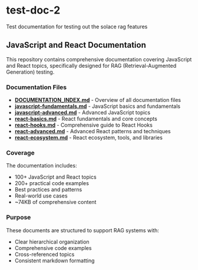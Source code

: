 # test-doc-2
Test documentation for testing out the solace rag features

## JavaScript and React Documentation

This repository contains comprehensive documentation covering JavaScript and React topics, specifically designed for RAG (Retrieval-Augmented Generation) testing.

### Documentation Files

- **[DOCUMENTATION_INDEX.md](./DOCUMENTATION_INDEX.md)** - Overview of all documentation files
- **[javascript-fundamentals.md](./javascript-fundamentals.md)** - JavaScript basics and fundamentals
- **[javascript-advanced.md](./javascript-advanced.md)** - Advanced JavaScript topics
- **[react-basics.md](./react-basics.md)** - React fundamentals and core concepts
- **[react-hooks.md](./react-hooks.md)** - Comprehensive guide to React Hooks
- **[react-advanced.md](./react-advanced.md)** - Advanced React patterns and techniques
- **[react-ecosystem.md](./react-ecosystem.md)** - React ecosystem, tools, and libraries

### Coverage

The documentation includes:
- 100+ JavaScript and React topics
- 200+ practical code examples
- Best practices and patterns
- Real-world use cases
- ~74KB of comprehensive content

### Purpose

These documents are structured to support RAG systems with:
- Clear hierarchical organization
- Comprehensive code examples
- Cross-referenced topics
- Consistent markdown formatting
